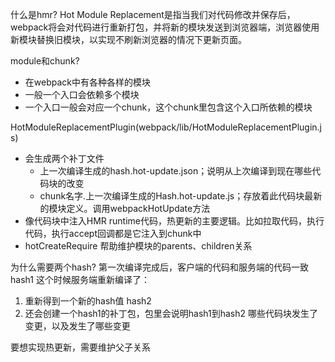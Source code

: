 什么是hmr?
Hot Module Replacement是指当我们对代码修改并保存后，webpack将会对代码进行重新打包，并将新的模块发送到浏览器端，浏览器使用新模块替换旧模块，以实现不刷新浏览器的情况下更新页面。

module和chunk?
- 在webpack中有各种各样的模块
- 一般一个入口会依赖多个模块
- 一个入口一般会对应一个chunk，这个chunk里包含这个入口所依赖的模块

HotModuleReplacementPlugin(webpack/lib/HotModuleReplacementPlugin.js)
- 会生成两个补丁文件
  - 上一次编译生成的hash.hot-update.json；说明从上次编译到现在哪些代码块的改变
  - chunk名字.上一次编译生成的Hash.hot-update.js；存放着此代码块最新的模块定义。调用webpackHotUpdate方法
- 像代码块中注入HMR runtime代码，热更新的主要逻辑。比如拉取代码，执行代码，执行accept回调都是它注入到chunk中
- hotCreateRequire 帮助维护模块的parents、children关系


为什么需要两个hash?
第一次编译完成后，客户端的代码和服务端的代码一致 hash1
这个时候服务端重新编译了：
1. 重新得到一个新的hash值 hash2
2. 还会创建一个hash1的补丁包，包里会说明hash1到hash2 哪些代码块发生了变更，以及发生了哪些变更


要想实现热更新，需要维护父子关系

